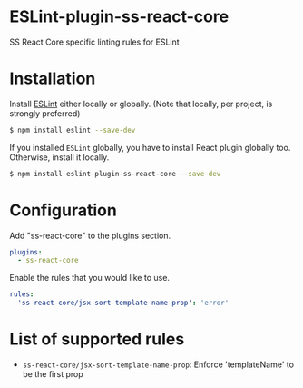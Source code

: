 ESLint-plugin-ss-react-core
===================

SS React Core specific linting rules for ESLint

# Installation

Install [ESLint](https://www.github.com/eslint/eslint) either locally or globally. (Note that locally, per project, is strongly preferred)

```sh
$ npm install eslint --save-dev
```

If you installed `ESLint` globally, you have to install React plugin globally too. Otherwise, install it locally.

```sh
$ npm install eslint-plugin-ss-react-core --save-dev
```

# Configuration
Add "ss-react-core" to the plugins section.

```yml
plugins:
  - ss-react-core
```

Enable the rules that you would like to use.

```yml
rules:
  'ss-react-core/jsx-sort-template-name-prop': 'error'
```

# List of supported rules

* `ss-react-core/jsx-sort-template-name-prop`: Enforce 'templateName' to be the first prop